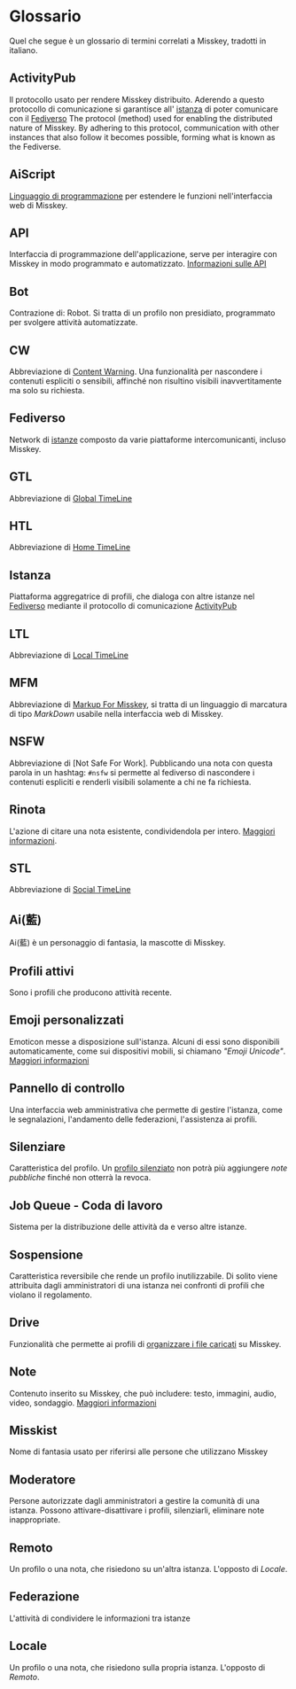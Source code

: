# Glossario

Quel che segue è un glossario di termini correlati a Misskey, tradotti in italiano.

## ActivityPub

Il protocollo usato per rendere Misskey distribuito. Aderendo a questo protocollo di comunicazione si garantisce all' [istanza](#istanza) di poter comunicare con il [Fediverso](#fediverso)
The protocol (method) used for enabling the distributed nature of Misskey. By adhering to this protocol, communication with other instances that also follow it becomes possible, forming what is known as the Fediverse.

## AiScript

[Linguaggio di programmazione](../advanced/aiscript) per estendere le funzioni nell'interfaccia web di Misskey.

## API

Interfaccia di programmazione dell'applicazione, serve per interagire con Misskey in modo programmato e automatizzato. [Informazioni sulle API](../docs/api)

## Bot

Contrazione di: Robot. Si tratta di un profilo non presidiato, programmato per svolgere attività automatizzate.

## CW

Abbreviazione di [Content Warning](../docs/features/note.html#cw). Una funzionalità per nascondere i contenuti espliciti o sensibili, affinché non risultino visibili inavvertitamente ma solo su richiesta.

## Fediverso

Network di [istanze](#istanza) composto da varie piattaforme intercomunicanti, incluso Misskey.

## GTL

Abbreviazione di [Global TimeLine](../features/timeline)

## HTL

Abbreviazione di [Home TimeLine](../features/timeline)

## Istanza

Piattaforma aggregatrice di profili, che dialoga con altre istanze nel [Fediverso](#fediverso) mediante il protocollo di comunicazione [ActivityPub](#activitypub)

## LTL

Abbreviazione di [Local TimeLine](../features/timeline)

## MFM

Abbreviazione di [Markup For Misskey](../features/mfm), si tratta di un linguaggio di marcatura di tipo _MarkDown_ usabile nella interfaccia web di Misskey.

## NSFW

Abbreviazione di [Not Safe For Work]. Pubblicando una nota con questa parola in un hashtag: `#nsfw` si permette al fediverso di nascondere i contenuti espliciti e renderli visibili solamente a chi ne fa richiesta.

## Rinota

L'azione di citare una nota esistente, condividendola per intero. [Maggiori informazioni](../docs/features/note.html#renote).

## STL

Abbreviazione di [Social TimeLine](../features/timeline)

## Ai(藍)

Ai(藍) è un personaggio di fantasia, la mascotte di Misskey.

## Profili attivi

Sono i profili che producono attività recente.

## Emoji personalizzati

Emoticon messe a disposizione sull'istanza. Alcuni di essi sono disponibili automaticamente, come sui dispositivi mobili, si chiamano _"Emoji Unicode"_. [Maggiori informazioni](../docs/features/custom-emoji)

## Pannello di controllo

Una interfaccia web amministrativa che permette di gestire l'istanza, come le segnalazioni, l'andamento delle federazioni, l'assistenza ai profili.

## Silenziare

Caratteristica del profilo. Un [profilo silenziato](../features/silence) non potrà più aggiungere _note pubbliche_ finché non otterrà la revoca.

## Job Queue - Coda di lavoro

Sistema per la distribuzione delle attività da e verso altre istanze.

## Sospensione

Caratteristica reversibile che rende un profilo inutilizzabile. Di solito viene attribuita dagli amministratori di una istanza nei confronti di profili che violano il regolamento.

## Drive

Funzionalità che permette ai profili di [organizzare i file caricati](../features/drive)
su Misskey.

## Note

Contenuto inserito su Misskey, che può includere: testo, immagini, audio, video, sondaggio. [Maggiori informazioni](../docs/features/note)

## Misskist

Nome di fantasia usato per riferirsi alle persone che utilizzano Misskey

## Moderatore

Persone autorizzate dagli amministratori a gestire la comunità di una istanza. Possono attivare-disattivare i profili, silenziarli, eliminare note inappropriate.

## Remoto

Un profilo o una nota, che risiedono su un'altra istanza. L'opposto di _Locale_.

## Federazione

L'attività di condividere le informazioni tra istanze

## Locale

Un profilo o una nota, che risiedono sulla propria istanza. L'opposto di _Remoto_.
